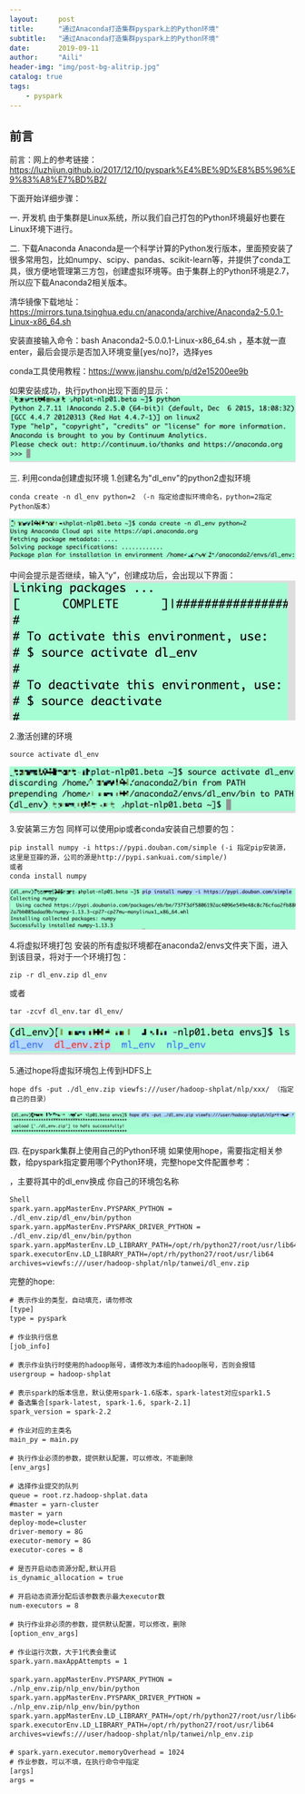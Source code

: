 ```yaml
---
layout:     post
title:      "通过Anaconda打造集群pyspark上的Python环境"
subtitle:   "通过Anaconda打造集群pyspark上的Python环境"
date:       2019-09-11
author:     "Aili"
header-img: "img/post-bg-alitrip.jpg"
catalog: true
tags:
    - pyspark 
---
```


> 


## 前言

前言：网上的参考链接：https://luzhijun.github.io/2017/12/10/pyspark%E4%BE%9D%E8%B5%96%E9%83%A8%E7%BD%B2/

下面开始详细步骤：

一. 开发机
    由于集群是Linux系统，所以我们自己打包的Python环境最好也要在Linux环境下进行。

二. 下载Anaconda
        Anaconda是一个科学计算的Python发行版本，里面预安装了很多常用包，比如numpy、scipy、pandas、scikit-learn等，并提供了conda工具，很方便地管理第三方包，创建虚拟环境等。由于集群上的Python环境是2.7，所以应下载Anaconda2相关版本。

 清华镜像下载地址：https://mirrors.tuna.tsinghua.edu.cn/anaconda/archive/Anaconda2-5.0.1-Linux-x86_64.sh

 安装直接输入命令：bash Anaconda2-5.0.0.1-Linux-x86_64.sh ，基本就一直enter，最后会提示是否加入环境变量[yes/no]?，选择yes

 conda工具使用教程：https://www.jianshu.com/p/d2e15200ee9b


如果安装成功，执行python出现下面的显示：
![img](/img/in-post/20190911/anaconda_install_sucess.png)

三. 利用conda创建虚拟环境
1.创建名为"dl_env"的python2虚拟环境
```Shell
conda create -n dl_env python=2 （-n 指定给虚拟环境命名，python=2指定Python版本）
```
![img](/img/in-post/20190911/conda_env_install.png)

中间会提示是否继续，输入“y”，创建成功后，会出现以下界面：
![img](/img/in-post/20190911/env_sucess.png)



2.激活创建的环境
```Shell
source activate dl_env
```
![img](/img/in-post/20190911/source_env.png)

3.安装第三方包
   同样可以使用pip或者conda安装自己想要的包：

```Shell
pip install numpy -i https://pypi.douban.com/simple (-i 指定pip安装源，这里是豆瓣的源，公司的源是http://pypi.sankuai.com/simple/)
或者
conda install numpy
```
![img](/img/in-post/20190911/pip_install_package.png)


 4.将虚拟环境打包
    安装的所有虚拟环境都在anaconda2/envs文件夹下面，进入到该目录，将对于一个环境打包：

```Shell
zip -r dl_env.zip dl_env
```
或者
```
tar -zcvf dl_env.tar dl_env/
```
![img](/img/in-post/20190911/env_zip.png)

 5.通过hope将虚拟环境包上传到HDFS上
```
hope dfs -put ./dl_env.zip viewfs:///user/hadoop-shplat/nlp/xxx/ （指定自己的目录）
```
![img](/img/in-post/20190911/zip_to_hdfs.png)

四. 在pyspark集群上使用自己的Python环境
  如果使用hope，需要指定相关参数，给pyspark指定要用哪个Python环境，完整hope文件配置参考： 

，主要将其中的dl_env换成 你自己的环境包名称

```
Shell
spark.yarn.appMasterEnv.PYSPARK_PYTHON = ./dl_env.zip/dl_env/bin/python    
spark.yarn.appMasterEnv.PYSPARK_DRIVER_PYTHON = ./dl_env.zip/dl_env/bin/python    
spark.yarn.appMasterEnv.LD_LIBRARY_PATH=/opt/rh/python27/root/usr/lib64    
spark.executorEnv.LD_LIBRARY_PATH=/opt/rh/python27/root/usr/lib64    
archives=viewfs:///user/hadoop-shplat/nlp/tanwei/dl_env.zip
```

完整的hope:

```Shell
# 表示作业的类型，自动填充，请勿修改
[type]
type = pyspark
​
# 作业执行信息
[job_info]
​
# 表示作业执行时使用的hadoop账号，请修改为本组的hadoop账号，否则会报错
usergroup = hadoop-shplat
​
# 表示spark的版本信息，默认使用spark-1.6版本，spark-latest对应spark1.5
# 备选集合[spark-latest, spark-1.6, spark-2.1]
spark_version = spark-2.2
​
# 作业对应的主类名
main_py = main.py
​
# 执行作业必须的参数，提供默认配置，可以修改，不能删除
[env_args]
​
# 选择作业提交的队列
queue = root.rz.hadoop-shplat.data
#master = yarn-cluster
master = yarn
deploy-mode=cluster
driver-memory = 8G
executor-memory = 8G
executor-cores = 8
​
# 是否开启动态资源分配,默认开启
is_dynamic_allocation = true
​
# 开启动态资源分配后该参数表示最大executor数
num-executors = 8
​
# 执行作业非必须的参数，提供默认配置，可以修改，删除
[option_env_args]
​
# 作业运行次数，大于1代表会重试
spark.yarn.maxAppAttempts = 1
​
spark.yarn.appMasterEnv.PYSPARK_PYTHON = ./nlp_env.zip/nlp_env/bin/python
spark.yarn.appMasterEnv.PYSPARK_DRIVER_PYTHON = ./nlp_env.zip/nlp_env/bin/python
spark.yarn.appMasterEnv.LD_LIBRARY_PATH=/opt/rh/python27/root/usr/lib64
spark.executorEnv.LD_LIBRARY_PATH=/opt/rh/python27/root/usr/lib64
archives=viewfs:///user/hadoop-shplat/nlp/tanwei/nlp_env.zip
​
# spark.yarn.executor.memoryOverhead = 1024
# 作业参数，可以不填，在执行命令中指定
[args]
args =
```
